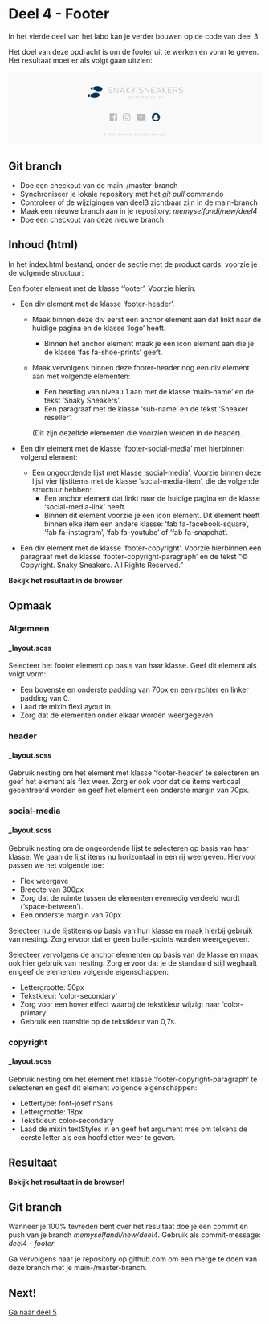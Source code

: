 # Deel 4 - Footer
In het vierde deel van het labo kan je verder bouwen op de code van deel 3.

Het doel van deze opdracht is om de footer uit te werken en vorm te geven. Het resultaat moet er als volgt gaan uitzien:

![footer](/assets/opgave/footer.png)

## Git branch
- Doe een checkout van de main-/master-branch
- Synchroniseer je lokale repository met het *git pull* commando
- Controleer of de wijzigingen van deel3 zichtbaar zijn in de main-branch
- Maak een nieuwe branch aan in je repository: *memyselfandi/new/deel4*
- Doe een checkout van deze nieuwe branch

## Inhoud (html)
In het index.html bestand, onder de sectie met de product cards, voorzie je de volgende structuur:

Een footer element met de klasse ‘footer’. Voorzie hierin:
- Een div element met de klasse ‘footer-header’.
  - Maak binnen deze div eerst een anchor element aan dat linkt naar de huidige pagina en de klasse ‘logo’ heeft.
    - Binnen het anchor element maak je een icon element aan die je de klasse ‘fas fa-shoe-prints’ geeft.
  - Maak vervolgens binnen deze footer-header nog een div element aan met volgende elementen:
    - Een heading van niveau 1 aan met de klasse ‘main-name’ en de tekst ‘Snaky Sneakers’.
    - Een paragraaf met de klasse ‘sub-name’ en de tekst ‘Sneaker reseller’.
        
    (Dit zijn dezelfde elementen die voorzien werden in de header).

- Een div element met de klasse ‘footer-social-media’ met hierbinnen volgend element:
  - Een ongeordende lijst met klasse ‘social-media’. Voorzie binnen deze lijst vier lijstitems met de klasse ‘social-media-item’, die de volgende structuur hebben:
    - Een anchor element dat linkt naar de huidige pagina en de klasse ‘social-media-link’ heeft.
    - Binnen dit element voorzie je een icon element. Dit element heeft binnen elke item een andere klasse: ‘fab fa-facebook-square’, ‘fab fa-instagram’, ‘fab fa-youtube’ of ‘fab fa-snapchat’.
- Een div element met de klasse ‘footer-copyright’. Voorzie hierbinnen een paragraaf met de klasse ‘footer-copyright-paragraph’ en de tekst “&copy; Copyright. Snaky Sneakers. All Rights Reserved.”

**Bekijk het resultaat in de browser**

## Opmaak
### Algemeen
#### _layout.scss
Selecteer het footer element op basis van haar klasse. Geef dit element als volgt vorm:
-	Een bovenste en onderste padding van 70px en een rechter en linker padding van 0.
-	Laad de mixin flexLayout in.
-	Zorg dat de elementen onder elkaar worden weergegeven.

### header
#### _layout.scss
Gebruik nesting om het element met klasse ‘footer-header’ te selecteren en geef het element als flex weer. 
Zorg er ook voor dat de items verticaal gecentreerd worden en geef het element een onderste margin van 70px.

### social-media
#### _layout.scss
Gebruik nesting om de ongeordende lijst te selecteren op basis van haar klasse. We gaan de lijst items nu horizontaal in een rij weergeven. Hiervoor passen we het volgende toe:
-	Flex weergave
-	Breedte van 300px
-	Zorg dat de ruimte tussen de elementen evenredig verdeeld wordt (‘space-between’).
-	Een onderste margin van 70px

Selecteer nu de lijstitems op basis van hun klasse en maak hierbij gebruik van nesting.
Zorg ervoor dat er geen bullet-points worden weergegeven.

Selecteer vervolgens de anchor elementen op basis van de klasse en maak ook hier gebruik van nesting. Zorg ervoor dat je de standaard stijl weghaalt en geef de elementen volgende eigenschappen:
-	Lettergrootte: 50px
-	Tekstkleur: ‘color-secondary’
-	Zorg voor een hover effect waarbij de tekstkleur wijzigt naar ‘color-primary’.
-	Gebruik een transitie op de tekstkleur van 0,7s.

### copyright
#### _layout.scss
Gebruik nesting om het element met klasse ‘footer-copyright-paragraph’ te selecteren en geef dit element volgende eigenschappen:
- Lettertype: font-josefinSans
- Lettergrootte: 18px
- Tekstkleur: color-secondary
- Laad de mixin textStyles in en geef het argument mee om telkens de eerste letter als een hoofdletter weer te geven.

## Resultaat
**Bekijk het resultaat in de browser!**

## Git branch
Wanneer je 100% tevreden bent over het resultaat doe je een commit en push van je branch *memyselfandi/new/deel4*. Gebruik als commit-message: *deel4 - footer*

Ga vervolgens naar je repository op github.com om een merge te doen van deze branch met je main-/master-branch.

## Next!
[Ga naar deel 5](DEEL5.md)